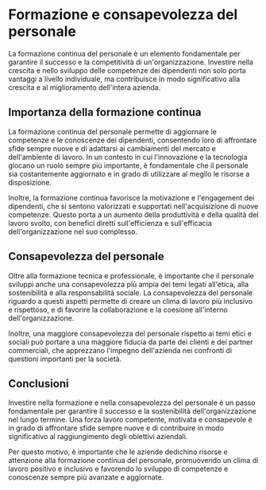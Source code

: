 # Formazione e consapevolezza del personale

La formazione continua del personale è un elemento fondamentale per garantire il successo e la competitività di un'organizzazione. Investire nella crescita e nello sviluppo delle competenze dei dipendenti non solo porta vantaggi a livello individuale, ma contribuisce in modo significativo alla crescita e al miglioramento dell'intera azienda.

## Importanza della formazione continua

La formazione continua del personale permette di aggiornare le competenze e le conoscenze dei dipendenti, consentendo loro di affrontare sfide sempre nuove e di adattarsi ai cambiamenti del mercato e dell'ambiente di lavoro. In un contesto in cui l'innovazione e la tecnologia giocano un ruolo sempre più importante, è fondamentale che il personale sia costantemente aggiornato e in grado di utilizzare al meglio le risorse a disposizione.

Inoltre, la formazione continua favorisce la motivazione e l'engagement dei dipendenti, che si sentono valorizzati e supportati nell'acquisizione di nuove competenze. Questo porta a un aumento della produttività e della qualità del lavoro svolto, con benefici diretti sull'efficienza e sull'efficacia dell'organizzazione nel suo complesso.

## Consapevolezza del personale

Oltre alla formazione tecnica e professionale, è importante che il personale sviluppi anche una consapevolezza più ampia dei temi legati all'etica, alla sostenibilità e alla responsabilità sociale. La consapevolezza del personale riguardo a questi aspetti permette di creare un clima di lavoro più inclusivo e rispettoso, e di favorire la collaborazione e la coesione all'interno dell'organizzazione.

Inoltre, una maggiore consapevolezza del personale rispetto ai temi etici e sociali può portare a una maggiore fiducia da parte dei clienti e dei partner commerciali, che apprezzano l'impegno dell'azienda nei confronti di questioni importanti per la società.

## Conclusioni

Investire nella formazione e nella consapevolezza del personale è un passo fondamentale per garantire il successo e la sostenibilità dell'organizzazione nel lungo termine. Una forza lavoro competente, motivata e consapevole è in grado di affrontare sfide sempre nuove e di contribuire in modo significativo al raggiungimento degli obiettivi aziendali.

Per questo motivo, è importante che le aziende dedichino risorse e attenzione alla formazione continua del personale, promuovendo un clima di lavoro positivo e inclusivo e favorendo lo sviluppo di competenze e conoscenze sempre più avanzate e aggiornate.
